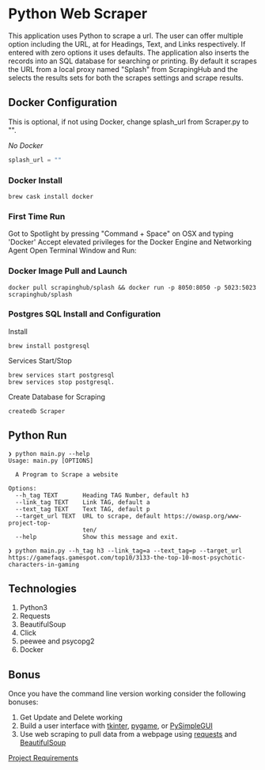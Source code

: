 # Python Web Scraper
This application uses Python to scrape a url.  The user can offer multiple option including the URL, at <TAG> for Headings, Text, and Links respectively.  If entered with zero options it uses defaults.  The application also inserts the records into an SQL database for searching or printing.  By default it scrapes the URL from a local proxy named "Splash" from ScrapingHub and the selects the results sets for both the scrapes settings and scrape results.

## Docker Configuration
This is optional, if not using Docker, change splash_url from Scraper.py to "".

*No Docker*
```python
splash_url = ""
```
### Docker Install
```
brew cask install docker
```
### First Time Run
Got to Spotlight by pressing "Command + Space" on OSX and typing 'Docker'
Accept elevated privileges for the Docker Engine and Networking Agent
Open Terminal Window and Run:

### Docker Image Pull and Launch
```
docker pull scrapinghub/splash && docker run -p 8050:8050 -p 5023:5023 scrapinghub/splash
```
### Postgres SQL Install and Configuration
Install
```
brew install postgresql
```
Services Start/Stop
```
brew services start postgresql
brew services stop postgresql.
```
Create Database for Scraping
```
createdb Scraper
```

## Python Run

```
❯ python main.py --help
Usage: main.py [OPTIONS]

  A Program to Scrape a website

Options:
  --h_tag TEXT       Heading TAG Number, default h3
  --link_tag TEXT    Link TAG, default a
  --text_tag TEXT    Text TAG, default p
  --target_url TEXT  URL to scrape, default https://owasp.org/www-project-top-
                     ten/
  --help             Show this message and exit.

❯ python main.py --h_tag h3 --link_tag=a --text_tag=p --target_url https://gamefaqs.gamespot.com/top10/3133-the-top-10-most-psychotic-characters-in-gaming
```

## Technologies
1. Python3
1. Requests
1. BeautifulSoup
1. Click
1. peewee and psycopg2
1. Docker

## Bonus

Once you have the command line version working consider the following bonuses:

1. Get Update and Delete working
1. Build a user interface with [tkinter](https://docs.python.org/3/library/tk.html), [pygame](https://www.pygame.org/), or [PySimpleGUI](https://pysimplegui.readthedocs.io/en/latest/)
1. Use web scraping to pull data from a webpage using [requests](https://2.python-requests.org/en/master/) and [BeautifulSoup](https://www.crummy.com/software/BeautifulSoup/bs4/doc/)

[Project Requirements](https://git.generalassemb.ly/dc-wdi-python-django/python-command-line-project)

